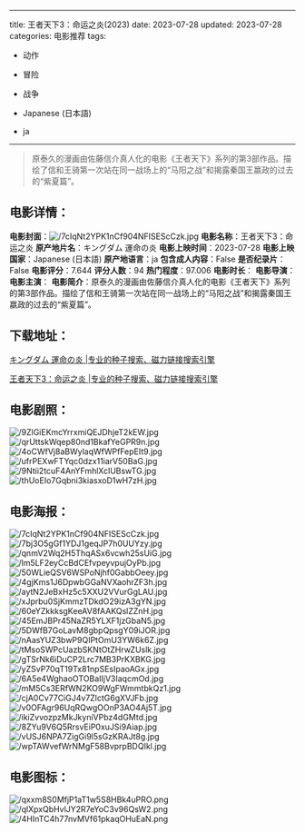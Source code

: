 
---
title: 王者天下3：命运之炎(2023)
date: 2023-07-28
updated: 2023-07-28
categories: 电影推荐
tags:
- 动作
- 冒险
- 战争

- Japanese (日本語)
- ja
---


> 原泰久的漫画由佐藤信介真人化的电影《王者天下》系列的第3部作品。描绘了信和王骑第一次站在同一战场上的“马阳之战”和揭露秦国王嬴政的过去的“紫夏篇”。

## **电影详情**：

**电影封面**：<img src="https://image.tmdb.org/t/p/w200/7cIqNt2YPK1nCf904NFISEScCzk.jpg" alt="/7cIqNt2YPK1nCf904NFISEScCzk.jpg" title="/7cIqNt2YPK1nCf904NFISEScCzk.jpg">
**电影名称**：王者天下3：命运之炎
**原产地片名**：キングダム 運命の炎
**电影上映时间**：2023-07-28
**电影上映国家**：Japanese (日本語)
**原产地语言**：ja
**包含成人内容**：False
**是否纪录片**：False
**电影评分**：7.644
**评分人数**：94
**热门程度**：97.006
**电影时长**：
**电影导演**：
**电影主演**：
**电影简介**：原泰久的漫画由佐藤信介真人化的电影《王者天下》系列的第3部作品。描绘了信和王骑第一次站在同一战场上的“马阳之战”和揭露秦国王嬴政的过去的“紫夏篇”。

## **下载地址**：
[キングダム 運命の炎 |专业的种子搜索、磁力链接搜索引擎](https://movie.amd794.com:2083/?search=%E3%82%AD%E3%83%B3%E3%82%B0%E3%83%80%E3%83%A0%20%E9%81%8B%E5%91%BD%E3%81%AE%E7%82%8E&ordering=&mode=match_phrase&page_size=10&page=1)

[王者天下3：命运之炎 |专业的种子搜索、磁力链接搜索引擎](https://movie.amd794.com:2083/?search=%E7%8E%8B%E8%80%85%E5%A4%A9%E4%B8%8B3%EF%BC%9A%E5%91%BD%E8%BF%90%E4%B9%8B%E7%82%8E&ordering=&mode=match_phrase&page_size=10&page=1)
 

## **电影剧照**：
<img src="https://image.tmdb.org/t/p/original/9ZlGiEKmcYrrxmiQEJDhjeT2kEW.jpg" alt="/9ZlGiEKmcYrrxmiQEJDhjeT2kEW.jpg" title="/9ZlGiEKmcYrrxmiQEJDhjeT2kEW.jpg"><img src="https://image.tmdb.org/t/p/original/qrUttskWqep80nd1BkafYeGPR9n.jpg" alt="/qrUttskWqep80nd1BkafYeGPR9n.jpg" title="/qrUttskWqep80nd1BkafYeGPR9n.jpg"><img src="https://image.tmdb.org/t/p/original/4oCWfVj8aBWylaqWfWPfFepEIt9.jpg" alt="/4oCWfVj8aBWylaqWfWPfFepEIt9.jpg" title="/4oCWfVj8aBWylaqWfWPfFepEIt9.jpg"><img src="https://image.tmdb.org/t/p/original/ufrPEXwFTYqc0dzx11iarV50BaG.jpg" alt="/ufrPEXwFTYqc0dzx11iarV50BaG.jpg" title="/ufrPEXwFTYqc0dzx11iarV50BaG.jpg"><img src="https://image.tmdb.org/t/p/original/9Ntii2tcuF4AnYFmhlXclUBswTG.jpg" alt="/9Ntii2tcuF4AnYFmhlXclUBswTG.jpg" title="/9Ntii2tcuF4AnYFmhlXclUBswTG.jpg"><img src="https://image.tmdb.org/t/p/original/thUoEIo7Gqbni3kiasxoD1wH7zH.jpg" alt="/thUoEIo7Gqbni3kiasxoD1wH7zH.jpg" title="/thUoEIo7Gqbni3kiasxoD1wH7zH.jpg">

## **电影海报**：
<img src="https://image.tmdb.org/t/p/original/7cIqNt2YPK1nCf904NFISEScCzk.jpg" alt="/7cIqNt2YPK1nCf904NFISEScCzk.jpg" title="/7cIqNt2YPK1nCf904NFISEScCzk.jpg"><img src="https://image.tmdb.org/t/p/original/7bj3O5gGf1YDJ1geqJP7h0UUYzy.jpg" alt="/7bj3O5gGf1YDJ1geqJP7h0UUYzy.jpg" title="/7bj3O5gGf1YDJ1geqJP7h0UUYzy.jpg"><img src="https://image.tmdb.org/t/p/original/qnmV2Wq2H5ThqASx6vcwh25sUiG.jpg" alt="/qnmV2Wq2H5ThqASx6vcwh25sUiG.jpg" title="/qnmV2Wq2H5ThqASx6vcwh25sUiG.jpg"><img src="https://image.tmdb.org/t/p/original/lm5LF2eyCcBdCEfvpeyvpujOyPb.jpg" alt="/lm5LF2eyCcBdCEfvpeyvpujOyPb.jpg" title="/lm5LF2eyCcBdCEfvpeyvpujOyPb.jpg"><img src="https://image.tmdb.org/t/p/original/50WLieQSV6WSPoNjhf0GabbOeey.jpg" alt="/50WLieQSV6WSPoNjhf0GabbOeey.jpg" title="/50WLieQSV6WSPoNjhf0GabbOeey.jpg"><img src="https://image.tmdb.org/t/p/original/4gjKms1J6DpwbGGaNVXaohrZF3h.jpg" alt="/4gjKms1J6DpwbGGaNVXaohrZF3h.jpg" title="/4gjKms1J6DpwbGGaNVXaohrZF3h.jpg"><img src="https://image.tmdb.org/t/p/original/aytN2JeBxHz5c5XXU2VVurGgLAU.jpg" alt="/aytN2JeBxHz5c5XXU2VVurGgLAU.jpg" title="/aytN2JeBxHz5c5XXU2VVurGgLAU.jpg"><img src="https://image.tmdb.org/t/p/original/xJprbu0SjKmmzTDkdO29izA3gYN.jpg" alt="/xJprbu0SjKmmzTDkdO29izA3gYN.jpg" title="/xJprbu0SjKmmzTDkdO29izA3gYN.jpg"><img src="https://image.tmdb.org/t/p/original/60eYZkkksgKeeAV8fAAKQslZZnH.jpg" alt="/60eYZkkksgKeeAV8fAAKQslZZnH.jpg" title="/60eYZkkksgKeeAV8fAAKQslZZnH.jpg"><img src="https://image.tmdb.org/t/p/original/45EmJBPr45NaZR5YLXF1jzGbaN5.jpg" alt="/45EmJBPr45NaZR5YLXF1jzGbaN5.jpg" title="/45EmJBPr45NaZR5YLXF1jzGbaN5.jpg"><img src="https://image.tmdb.org/t/p/original/5DWfB7GoLavM8gbpQpsgY09iJOR.jpg" alt="/5DWfB7GoLavM8gbpQpsgY09iJOR.jpg" title="/5DWfB7GoLavM8gbpQpsgY09iJOR.jpg"><img src="https://image.tmdb.org/t/p/original/nAasYUZ3bwP9QIPtOmU3YW6k6Z.jpg" alt="/nAasYUZ3bwP9QIPtOmU3YW6k6Z.jpg" title="/nAasYUZ3bwP9QIPtOmU3YW6k6Z.jpg"><img src="https://image.tmdb.org/t/p/original/tMsoSWPcUazbSKNtOtZHrwZUslk.jpg" alt="/tMsoSWPcUazbSKNtOtZHrwZUslk.jpg" title="/tMsoSWPcUazbSKNtOtZHrwZUslk.jpg"><img src="https://image.tmdb.org/t/p/original/gTSrNk6iDuCP2Lrc7MB3PrKXBKG.jpg" alt="/gTSrNk6iDuCP2Lrc7MB3PrKXBKG.jpg" title="/gTSrNk6iDuCP2Lrc7MB3PrKXBKG.jpg"><img src="https://image.tmdb.org/t/p/original/yZSvP70qT19Tx81npSEsIpaoAGx.jpg" alt="/yZSvP70qT19Tx81npSEsIpaoAGx.jpg" title="/yZSvP70qT19Tx81npSEsIpaoAGx.jpg"><img src="https://image.tmdb.org/t/p/original/6A5e4WghaoOTOBaIIjV3IaqcmOd.jpg" alt="/6A5e4WghaoOTOBaIIjV3IaqcmOd.jpg" title="/6A5e4WghaoOTOBaIIjV3IaqcmOd.jpg"><img src="https://image.tmdb.org/t/p/original/mM5Cs3ERfWN2KO9WgFWmmtbkQz1.jpg" alt="/mM5Cs3ERfWN2KO9WgFWmmtbkQz1.jpg" title="/mM5Cs3ERfWN2KO9WgFWmmtbkQz1.jpg"><img src="https://image.tmdb.org/t/p/original/cjA0Cv77CiGJ4v7ZlctG6gXVJFb.jpg" alt="/cjA0Cv77CiGJ4v7ZlctG6gXVJFb.jpg" title="/cjA0Cv77CiGJ4v7ZlctG6gXVJFb.jpg"><img src="https://image.tmdb.org/t/p/original/v0OFAgr96UqRQwgOOnP3AO4Aj5T.jpg" alt="/v0OFAgr96UqRQwgOOnP3AO4Aj5T.jpg" title="/v0OFAgr96UqRQwgOOnP3AO4Aj5T.jpg"><img src="https://image.tmdb.org/t/p/original/ikiZvvozpzMkJkyniVPbz4dGMtd.jpg" alt="/ikiZvvozpzMkJkyniVPbz4dGMtd.jpg" title="/ikiZvvozpzMkJkyniVPbz4dGMtd.jpg"><img src="https://image.tmdb.org/t/p/original/8ZYu9V6Q5RrsvEiP0xuJSi9Aiap.jpg" alt="/8ZYu9V6Q5RrsvEiP0xuJSi9Aiap.jpg" title="/8ZYu9V6Q5RrsvEiP0xuJSi9Aiap.jpg"><img src="https://image.tmdb.org/t/p/original/vUSJ6NPA7ZigGi9l5sGzKRAJt8g.jpg" alt="/vUSJ6NPA7ZigGi9l5sGzKRAJt8g.jpg" title="/vUSJ6NPA7ZigGi9l5sGzKRAJt8g.jpg"><img src="https://image.tmdb.org/t/p/original/wpTAWvefWrNMgF58BvprpBDQIkl.jpg" alt="/wpTAWvefWrNMgF58BvprpBDQIkl.jpg" title="/wpTAWvefWrNMgF58BvprpBDQIkl.jpg">

## **电影图标**：
<img src="https://image.tmdb.org/t/p/original/qxxm8S0MfjP1aT1w5S8HBk4uPRO.png" alt="/qxxm8S0MfjP1aT1w5S8HBk4uPRO.png" title="/qxxm8S0MfjP1aT1w5S8HBk4uPRO.png"><img src="https://image.tmdb.org/t/p/original/qlXpxQbHvlJY2R7eYoC3v96QsW2.png" alt="/qlXpxQbHvlJY2R7eYoC3v96QsW2.png" title="/qlXpxQbHvlJY2R7eYoC3v96QsW2.png"><img src="https://image.tmdb.org/t/p/original/4HInTC4h77nvMVf61pkaqOHuEaN.png" alt="/4HInTC4h77nvMVf61pkaqOHuEaN.png" title="/4HInTC4h77nvMVf61pkaqOHuEaN.png">
